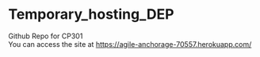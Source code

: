 # Temporary_hosting_DEP
Github Repo for CP301  
You can access the site at https://agile-anchorage-70557.herokuapp.com/